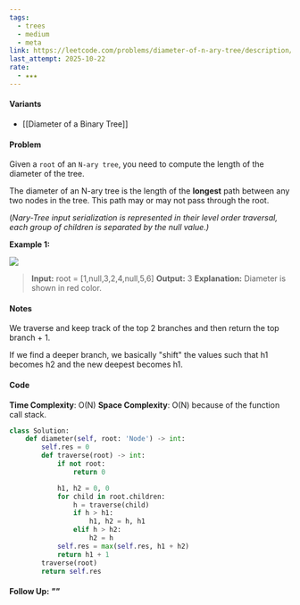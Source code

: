 ```yaml
---
tags:
  - trees
  - medium
  - meta
link: https://leetcode.com/problems/diameter-of-n-ary-tree/description/
last_attempt: 2025-10-22
rate:
  - ★★★
---
```

#### Variants
- [[Diameter of a Binary Tree]]

#### Problem
Given a `root` of an `N-ary tree`, you need to compute the length of the diameter of the tree.

The diameter of an N-ary tree is the length of the **longest** path between any two nodes in the tree. This path may or may not pass through the root.

(_Nary-Tree input serialization is represented in their level order traversal, each group of children is separated by the null value.)_

**Example 1:**

![](https://assets.leetcode.com/uploads/2020/07/19/sample_2_1897.png)

>**Input:** root = [1,null,3,2,4,null,5,6]
**Output:** 3
**Explanation:** Diameter is shown in red color.

#### Notes
We traverse and keep track of the top 2 branches and then return the top branch + 1. 

If we find a deeper branch, we basically "shift" the values such that h1 becomes h2 and the new deepest becomes h1.

#### Code
**Time Complexity**: O(N)
**Space Complexity**: O(N) because of the function call stack.

```python
class Solution:
    def diameter(self, root: 'Node') -> int:
        self.res = 0
        def traverse(root) -> int:
            if not root:
                return 0

            h1, h2 = 0, 0
            for child in root.children:
                h = traverse(child)
                if h > h1:
                    h1, h2 = h, h1
                elif h > h2:
                    h2 = h
            self.res = max(self.res, h1 + h2)
            return h1 + 1
        traverse(root)
        return self.res
```


#### Follow Up: *""*

```python

```